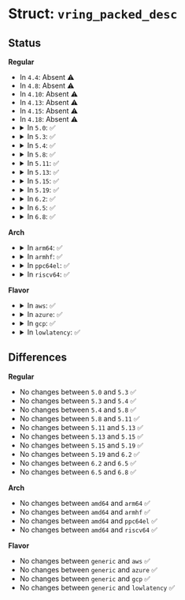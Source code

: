 # Struct: <code>vring_packed_desc</code>

## Status
<b>Regular</b>
<ul>
<li>
In <code>4.4</code>: Absent ⚠️
</li>
<li>
In <code>4.8</code>: Absent ⚠️
</li>
<li>
In <code>4.10</code>: Absent ⚠️
</li>
<li>
In <code>4.13</code>: Absent ⚠️
</li>
<li>
In <code>4.15</code>: Absent ⚠️
</li>
<li>
In <code>4.18</code>: Absent ⚠️
</li>
<li>
<details>
<summary>In <code>5.0</code>: ✅</summary>

```c
struct vring_packed_desc {
    __le64 addr;
    __le32 len;
    __le16 id;
    __le16 flags;
};
```
</details>
</li>
<li>
<details>
<summary>In <code>5.3</code>: ✅</summary>

```c
struct vring_packed_desc {
    __le64 addr;
    __le32 len;
    __le16 id;
    __le16 flags;
};
```
</details>
</li>
<li>
<details>
<summary>In <code>5.4</code>: ✅</summary>

```c
struct vring_packed_desc {
    __le64 addr;
    __le32 len;
    __le16 id;
    __le16 flags;
};
```
</details>
</li>
<li>
<details>
<summary>In <code>5.8</code>: ✅</summary>

```c
struct vring_packed_desc {
    __le64 addr;
    __le32 len;
    __le16 id;
    __le16 flags;
};
```
</details>
</li>
<li>
<details>
<summary>In <code>5.11</code>: ✅</summary>

```c
struct vring_packed_desc {
    __le64 addr;
    __le32 len;
    __le16 id;
    __le16 flags;
};
```
</details>
</li>
<li>
<details>
<summary>In <code>5.13</code>: ✅</summary>

```c
struct vring_packed_desc {
    __le64 addr;
    __le32 len;
    __le16 id;
    __le16 flags;
};
```
</details>
</li>
<li>
<details>
<summary>In <code>5.15</code>: ✅</summary>

```c
struct vring_packed_desc {
    __le64 addr;
    __le32 len;
    __le16 id;
    __le16 flags;
};
```
</details>
</li>
<li>
<details>
<summary>In <code>5.19</code>: ✅</summary>

```c
struct vring_packed_desc {
    __le64 addr;
    __le32 len;
    __le16 id;
    __le16 flags;
};
```
</details>
</li>
<li>
<details>
<summary>In <code>6.2</code>: ✅</summary>

```c
struct vring_packed_desc {
    __le64 addr;
    __le32 len;
    __le16 id;
    __le16 flags;
};
```
</details>
</li>
<li>
<details>
<summary>In <code>6.5</code>: ✅</summary>

```c
struct vring_packed_desc {
    __le64 addr;
    __le32 len;
    __le16 id;
    __le16 flags;
};
```
</details>
</li>
<li>
<details>
<summary>In <code>6.8</code>: ✅</summary>

```c
struct vring_packed_desc {
    __le64 addr;
    __le32 len;
    __le16 id;
    __le16 flags;
};
```
</details>
</li>
</ul>
<b>Arch</b>
<ul>
<li>
<details>
<summary>In <code>arm64</code>: ✅</summary>

```c
struct vring_packed_desc {
    __le64 addr;
    __le32 len;
    __le16 id;
    __le16 flags;
};
```
</details>
</li>
<li>
<details>
<summary>In <code>armhf</code>: ✅</summary>

```c
struct vring_packed_desc {
    __le64 addr;
    __le32 len;
    __le16 id;
    __le16 flags;
};
```
</details>
</li>
<li>
<details>
<summary>In <code>ppc64el</code>: ✅</summary>

```c
struct vring_packed_desc {
    __le64 addr;
    __le32 len;
    __le16 id;
    __le16 flags;
};
```
</details>
</li>
<li>
<details>
<summary>In <code>riscv64</code>: ✅</summary>

```c
struct vring_packed_desc {
    __le64 addr;
    __le32 len;
    __le16 id;
    __le16 flags;
};
```
</details>
</li>
</ul>
<b>Flavor</b>
<ul>
<li>
<details>
<summary>In <code>aws</code>: ✅</summary>

```c
struct vring_packed_desc {
    __le64 addr;
    __le32 len;
    __le16 id;
    __le16 flags;
};
```
</details>
</li>
<li>
<details>
<summary>In <code>azure</code>: ✅</summary>

```c
struct vring_packed_desc {
    __le64 addr;
    __le32 len;
    __le16 id;
    __le16 flags;
};
```
</details>
</li>
<li>
<details>
<summary>In <code>gcp</code>: ✅</summary>

```c
struct vring_packed_desc {
    __le64 addr;
    __le32 len;
    __le16 id;
    __le16 flags;
};
```
</details>
</li>
<li>
<details>
<summary>In <code>lowlatency</code>: ✅</summary>

```c
struct vring_packed_desc {
    __le64 addr;
    __le32 len;
    __le16 id;
    __le16 flags;
};
```
</details>
</li>
</ul>

## Differences
<b>Regular</b>
<ul>
<li>
No changes between <code>5.0</code> and <code>5.3</code> ✅
</li>
<li>
No changes between <code>5.3</code> and <code>5.4</code> ✅
</li>
<li>
No changes between <code>5.4</code> and <code>5.8</code> ✅
</li>
<li>
No changes between <code>5.8</code> and <code>5.11</code> ✅
</li>
<li>
No changes between <code>5.11</code> and <code>5.13</code> ✅
</li>
<li>
No changes between <code>5.13</code> and <code>5.15</code> ✅
</li>
<li>
No changes between <code>5.15</code> and <code>5.19</code> ✅
</li>
<li>
No changes between <code>5.19</code> and <code>6.2</code> ✅
</li>
<li>
No changes between <code>6.2</code> and <code>6.5</code> ✅
</li>
<li>
No changes between <code>6.5</code> and <code>6.8</code> ✅
</li>
</ul>
<b>Arch</b>
<ul>
<li>
No changes between <code>amd64</code> and <code>arm64</code> ✅
</li>
<li>
No changes between <code>amd64</code> and <code>armhf</code> ✅
</li>
<li>
No changes between <code>amd64</code> and <code>ppc64el</code> ✅
</li>
<li>
No changes between <code>amd64</code> and <code>riscv64</code> ✅
</li>
</ul>
<b>Flavor</b>
<ul>
<li>
No changes between <code>generic</code> and <code>aws</code> ✅
</li>
<li>
No changes between <code>generic</code> and <code>azure</code> ✅
</li>
<li>
No changes between <code>generic</code> and <code>gcp</code> ✅
</li>
<li>
No changes between <code>generic</code> and <code>lowlatency</code> ✅
</li>
</ul>
